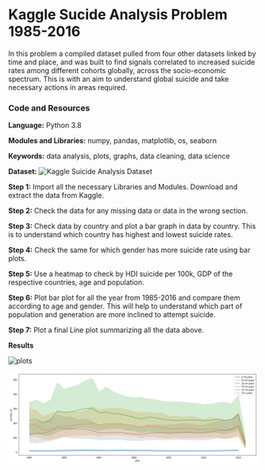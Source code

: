 # Kaggle Sucide Analysis Problem 1985-2016

In this problem a compiled dataset pulled from four other datasets linked by time and place, and was built to find signals correlated to increased suicide rates among different cohorts globally, across the socio-economic spectrum. This is with an aim to understand global suicide and take necessary actions in areas required.

### Code and Resources

**Language:** Python 3.8

**Modules and Libraries:** numpy, pandas, matplotlib, os, seaborn

**Keywords:** data analysis, plots, graphs, data cleaning, data science

**Dataset:** ![Kaggle Suicide Analysis Dataset](https://www.kaggle.com/russellyates88/suicide-rates-overview-1985-to-2016)

**Step 1:** Import all the necessary Libraries and Modules. Download and extract the data from Kaggle.

**Step 2:** Check the data for any missing data or data in the wrong section.

**Step 3:** Check data by country and plot a bar graph in data by country. This is to understand which country has highest and lowest suicide rates.

**Step 4:** Check the same for which gender has more suicide rate using bar plots.

**Step 5:** Use a heatmap to check by HDI suicide per 100k, GDP of the respective countries, age and population.

**Step 6:** Plot bar plot for all the year from 1985-2016 and compare them according to age and gender. This will help to understand which part of population and generation are more inclined to attempt suicide.

**Step 7:** Plot a final Line plot summarizing all the data above.

**Results**

![plots]()

![everything](https://github.com/ShrishtiHore/Kaggle-Sucide_Analysis_Problem_1985-2016/blob/master/1985-2016.png)

